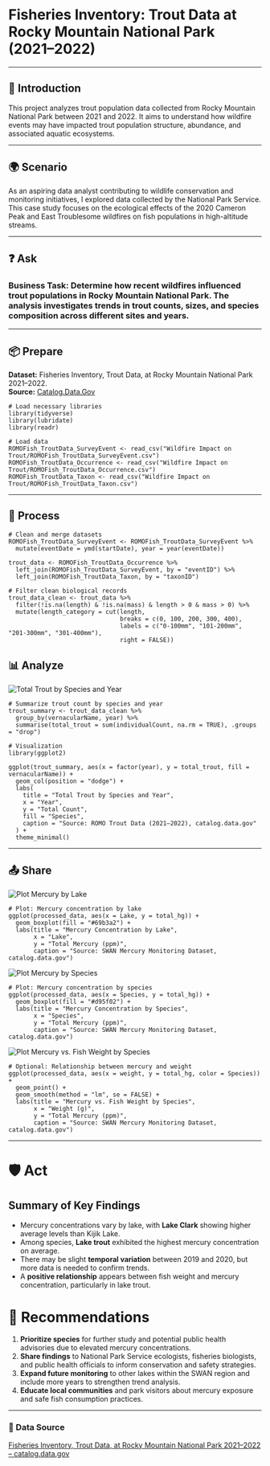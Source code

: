 # Fisheries Inventory: Trout Data at Rocky Mountain National Park (2021–2022)

---

## 📌 Introduction
This project analyzes trout population data collected from Rocky Mountain National Park between 2021 and 2022. It aims to understand how wildfire events may have impacted trout population structure, abundance, and associated aquatic ecosystems.

---

## 🌍 Scenario
As an aspiring data analyst contributing to wildlife conservation and monitoring initiatives, I explored data collected by the National Park Service. This case study focuses on the ecological effects of the 2020 Cameron Peak and East Troublesome wildfires on fish populations in high-altitude streams.

---

## ❓ Ask

### Business Task: Determine how recent wildfires influenced trout populations in Rocky Mountain National Park. The analysis investigates trends in trout counts, sizes, and species composition across different sites and years.

---

## 📦 Prepare 
**Dataset:**  Fisheries Inventory, Trout Data, at Rocky Mountain National Park 2021–2022.  
**Source:** [Catalog.Data.Gov](https://catalog.data.gov/dataset/fisheries-inventory-trout-data-at-rocky-mountain-national-park-2021-2022-open-format-datas)

```{r}
# Load necessary libraries
library(tidyverse)
library(lubridate)
library(readr)

# Load data
ROMOFish_TroutData_SurveyEvent <- read_csv("Wildfire Impact on Trout/ROMOFish_TroutData_SurveyEvent.csv") 
ROMOFish_TroutData_Occurrence <- read_csv("Wildfire Impact on Trout/ROMOFish_TroutData_Occurrence.csv")
ROMOFish_TroutData_Taxon <- read_csv("Wildfire Impact on Trout/ROMOFish_TroutData_Taxon.csv")

```

---

## 🧹 Process

```{r}
# Clean and merge datasets
ROMOFish_TroutData_SurveyEvent <- ROMOFish_TroutData_SurveyEvent %>%
  mutate(eventDate = ymd(startDate), year = year(eventDate))

trout_data <- ROMOFish_TroutData_Occurrence %>%
  left_join(ROMOFish_TroutData_SurveyEvent, by = "eventID") %>%
  left_join(ROMOFish_TroutData_Taxon, by = "taxonID")

# Filter clean biological records
trout_data_clean <- trout_data %>%
  filter(!is.na(length) & !is.na(mass) & length > 0 & mass > 0) %>%
  mutate(length_category = cut(length,
                               breaks = c(0, 100, 200, 300, 400),
                               labels = c("0-100mm", "101-200mm", "201-300mm", "301-400mm"),
                               right = FALSE))

```

## 📊 Analyze
![Total Trout by Species and Year]()
```{r}
# Summarize trout count by species and year
trout_summary <- trout_data_clean %>%
  group_by(vernacularName, year) %>%
  summarise(total_trout = sum(individualCount, na.rm = TRUE), .groups = "drop")

# Visualization
library(ggplot2)

ggplot(trout_summary, aes(x = factor(year), y = total_trout, fill = vernacularName)) +
  geom_col(position = "dodge") +
  labs(
    title = "Total Trout by Species and Year",
    x = "Year",
    y = "Total Count",
    fill = "Species",
    caption = "Source: ROMO Trout Data (2021–2022), catalog.data.gov"
  ) +
  theme_minimal()
```

---

## 📤 Share

![Plot Mercury by Lake](https://github.com/ssagastume11/Mercury-Concentrations-in-Resident-Lake-Fish/blob/main/plot_mercury_by_lake.png)
```{r}
# Plot: Mercury concentration by lake
ggplot(processed_data, aes(x = Lake, y = total_hg)) +
  geom_boxplot(fill = "#69b3a2") +
  labs(title = "Mercury Concentration by Lake",
       x = "Lake",
       y = "Total Mercury (ppm)",
       caption = "Source: SWAN Mercury Monitoring Dataset, catalog.data.gov")
```

![Plot Mercury by Species](https://github.com/ssagastume11/Mercury-Concentrations-in-Resident-Lake-Fish/blob/main/plot_mercury_by_species_v2.png)
```{r}
# Plot: Mercury concentration by species
ggplot(processed_data, aes(x = Species, y = total_hg)) +
  geom_boxplot(fill = "#d95f02") +
  labs(title = "Mercury Concentration by Species",
       x = "Species",
       y = "Total Mercury (ppm)",
       caption = "Source: SWAN Mercury Monitoring Dataset, catalog.data.gov")
```

![Plot Mercury vs. Fish Weight by Species](https://github.com/ssagastume11/Mercury-Concentrations-in-Resident-Lake-Fish/blob/main/plot_mercury_vs_weight_species_v2.png)
```{r}
# Optional: Relationship between mercury and weight
ggplot(processed_data, aes(x = weight, y = total_hg, color = Species)) +
  geom_point() +
  geom_smooth(method = "lm", se = FALSE) +
  labs(title = "Mercury vs. Fish Weight by Species",
       x = "Weight (g)",
       y = "Total Mercury (ppm)",
       caption = "Source: SWAN Mercury Monitoring Dataset, catalog.data.gov")
```

---

# 🛡️ Act
## Summary of Key Findings
- Mercury concentrations vary by lake, with **Lake Clark** showing higher average levels than Kijik Lake.
- Among species, **Lake trout** exhibited the highest mercury concentration on average.
- There may be slight **temporal variation** between 2019 and 2020, but more data is needed to confirm trends.
- A **positive relationship** appears between fish weight and mercury concentration, particularly in lake trout.

# 🧩 Recommendations
1. **Prioritize species** for further study and potential public health advisories due to elevated mercury concentrations.
2. **Share findings** to National Park Service ecologists, fisheries biologists, and public health officials to inform conservation and safety strategies.
3. **Expand future monitoring** to other lakes within the SWAN region and include more years to strengthen trend analysis.
4. **Educate local communities** and park visitors about mercury exposure and safe fish consumption practices.

---

### 🔗 Data Source
[Fisheries Inventory, Trout Data, at Rocky Mountain National Park 2021–2022 – catalog.data.gov](https://catalog.data.gov/dataset/fisheries-inventory-trout-data-at-rocky-mountain-national-park-2021-2022-open-format-datas)
